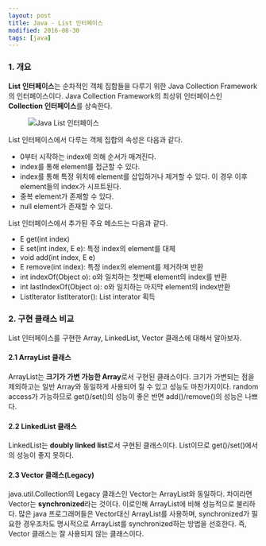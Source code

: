 ```yaml
---
layout: post
title: Java - List 인터페이스
modified: 2016-08-30
tags: [java]
---
```



### 1. 개요 

**List 인터페이스**는 순차적인 객체 집합들을 다루기 위한 Java Collection Framework의 인터페이스이다. Java Collection Framework의 최상위 인터페이스인 **Collection 인터페이스**를 상속한다. 

<figure>
	<img src="http://javaconceptoftheday.com/wp-content/uploads/2014/11/ListInterface.png" alt="Java List 인터페이스">
</figure>

List 인터페이스에서 다루는 객체 집합의 속성은 다음과 같다. 

- 0부터 시작하는 index에 의해 순서가 매겨진다. 
- index를 통해 element를 접근할 수 있다. 
- index를 통해 특정 위치에 element를 삽입하거나 제거할 수 있다. 이 경우 이후 element들의 index가 시프트된다. 
- 중복 element가 존재할 수 있다. 
- null element가 존재할 수 있다. 

List 인터페이스에서 추가된 주요 메소드는 다음과 같다. 

- E get(int index)
- E set(int index, E e): 특정 index의 element를 대체
- void add(int index, E e)
- E remove(int index): 특정 index의 element를 제거하며 반환
- int indexOf(Object o): o와 일치하는 첫번째 element의 index를 반환
- int lastIndexOf(Object o): o와 일치하는 마지막 element의 index반환
- ListIterator<E> listIterator(): List interator 획득

### 2. 구현 클래스 비교

List 인터페이스를 구현한 Array, LinkedList, Vector 클래스에 대해서 알아보자. 
 
#### 2.1 ArrayList 클래스

ArrayList는 **크기가 가변 가능한 Array**로서 구현된 클래스이다. 크기가 가변되는 점을 제외하고는 일반 Array와 동일하게 사용되어 질 수 있고 성능도 마찬가지이다. random access가 가능하므로 get()/set()의 성능이 좋은 반면 add()/remove()의 성능은 나쁘다. 

#### 2.2 LinkedList 클래스

LinkedList는 **doubly linked list**로서 구현된 클래스이다. List이므로 get()/set()에서의 성능이 좋지 못하다. 

#### 2.3 Vector 클래스(Legacy)

java.util.Collection의 Legacy 클래스인 Vector는 ArrayList와 동일하다. 차이라면 Vector는 **synchronized**라는 것이다. 이로인해 ArrayList에 비해 성능적으로 불리하다. 많은 java 프로그래머들은 Vector대신 ArrayList를 사용하며, synchronized가 필요한 경우조차도 명시적으로 ArrayList를 synchronized하는 방법을 선호한다. 즉, Vector 클래스는 잘 사용되지 않는 클래스이다. 
